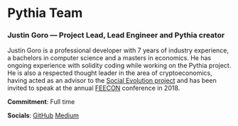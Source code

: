 # Pythia Team

### Justin Goro — Project Lead, Lead Engineer and Pythia creator

Justin Goro is a professional developer with 7 years of industry experience, a bachelors in computer science and a masters in economics. He has ongoing experience with solidity coding while working on the  Pythia project. He is also a respected thought leader in the area of cryptoeconomics, having acted as an advisor to the [Social Evolution project](https://medium.com/social-evolution) and has been invited to speak at the annual [FEECON](https://www.feecon.org/#0) conference in 2018.


**Commitment**: Full time

**Socials**: [GitHub](https://github.com/gititGoro) [Medium](https://medium.com/@justingoro)
